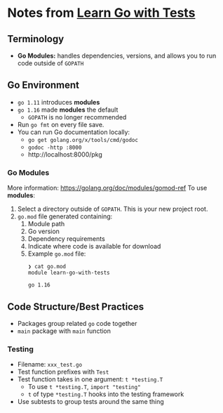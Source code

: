 # Notes from [Learn Go with Tests](https://quii.gitbook.io/learn-go-with-tests/)

## Terminology
* **Go Modules:** handles dependencies, versions, and allows you to run code outside of `GOPATH`

## Go Environment
* `go 1.11` introduces **modules**
* `go 1.16` made **modules** the default
  * `GOPATH` is no longer recommended
* Run `go fmt` on every file save.
* You can run Go documentation locally:
  * `go get golang.org/x/tools/cmd/godoc`
  * `godoc -http :8000`
  * http://localhost:8000/pkg 

### Go Modules
More information: https://golang.org/doc/modules/gomod-ref
To use **modules**:
1. Select a directory outside of `GOPATH`. This is your new project root.
3. `go.mod` file generated containing:
   1. Module path
   2. Go version
   3. Dependency requirements
   4. Indicate where code is available for download
   5. Example `go.mod` file:
      ```
      ❯ cat go.mod 
      module learn-go-with-tests
    
      go 1.16
      ```
   
## Code Structure/Best Practices
* Packages group related `go` code together
* `main` package  with `main` function

### Testing
* Filename: `xxx_test.go`
* Test function prefixes with `Test`
* Test function takes in one argument: `t *testing.T`
  * To use `t *testing.T`, `import "testing"`
  * `t` of type `*testing.T` hooks into the testing framework
* Use subtests to group tests around the same thing

